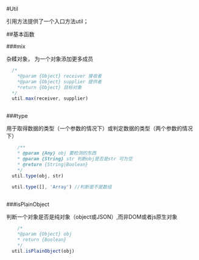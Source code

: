 #Util

引用方法提供了一个入口方法util；

##基本函数

###mix

杂糅对象， 为一个对象添加更多成员

```javascript
  /*
    *@param {Object} receiver 接收者
	*@param {Object} supplier 提供者
	*return {Object} 目标对象
  */
  util.max(receiver, supplier)
   
```

###type

用于取得数据的类型（一个参数的情况下）或判定数据的类型（两个参数的情况下）

```javascript
    /**
    * @param {Any} obj 要检测的东西
    * @param {String} str 判断obj是否是str 可为空
    * @return {String|Boolean}
    */
  util.type(obj, str)
  
  util.type([], 'Array') //判断是不是数组
   
```

###isPlainObject

判断一个对象是否是纯对象（object或JSON）,而非DOM或者js原生对象

```javascript
    /*
    *@param {Object} obj
	* return {Boolean}
	*/
  util.isPlainObject(obj)
   
```